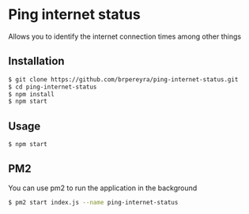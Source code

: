 # Ping internet status

Allows you to identify the internet connection times among other things

## Installation

```bash
$ git clone https://github.com/brpereyra/ping-internet-status.git
$ cd ping-internet-status
$ npm install
$ npm start
```

## Usage

```bash
$ npm start
```

## PM2

You can use pm2 to run the application in the background

```bash
$ pm2 start index.js --name ping-internet-status
```
